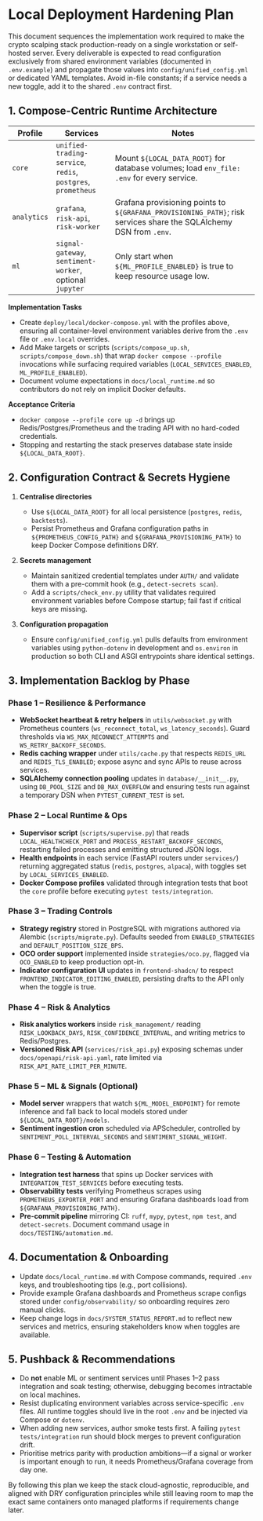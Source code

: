 # Local Deployment Hardening Plan

This document sequences the implementation work required to make the crypto scalping stack production-ready on a single workstation or self-hosted server. Every deliverable is expected to read configuration exclusively from shared environment variables (documented in `.env.example`) and propagate those values into `config/unified_config.yml` or dedicated YAML templates. Avoid in-file constants; if a service needs a new toggle, add it to the shared `.env` contract first.

## 1. Compose-Centric Runtime Architecture

| Profile | Services | Notes |
|---------|----------|-------|
| `core` | `unified-trading-service`, `redis`, `postgres`, `prometheus` | Mount `${LOCAL_DATA_ROOT}` for database volumes; load `env_file: .env` for every service. |
| `analytics` | `grafana`, `risk-api`, `risk-worker` | Grafana provisioning points to `${GRAFANA_PROVISIONING_PATH}`; risk services share the SQLAlchemy DSN from `.env`. |
| `ml` | `signal-gateway`, `sentiment-worker`, optional `jupyter` | Only start when `${ML_PROFILE_ENABLED}` is true to keep resource usage low. |

**Implementation Tasks**
- Create `deploy/local/docker-compose.yml` with the profiles above, ensuring all container-level environment variables derive from the `.env` file or `.env.local` overrides.
- Add Make targets or scripts (`scripts/compose_up.sh`, `scripts/compose_down.sh`) that wrap `docker compose --profile` invocations while surfacing required variables (`LOCAL_SERVICES_ENABLED`, `ML_PROFILE_ENABLED`).
- Document volume expectations in `docs/local_runtime.md` so contributors do not rely on implicit Docker defaults.

**Acceptance Criteria**
- `docker compose --profile core up -d` brings up Redis/Postgres/Prometheus and the trading API with no hard-coded credentials.
- Stopping and restarting the stack preserves database state inside `${LOCAL_DATA_ROOT}`.

## 2. Configuration Contract & Secrets Hygiene

1. **Centralise directories**
   - Use `${LOCAL_DATA_ROOT}` for all local persistence (`postgres`, `redis`, `backtests`).
   - Persist Prometheus and Grafana configuration paths in `${PROMETHEUS_CONFIG_PATH}` and `${GRAFANA_PROVISIONING_PATH}` to keep Docker Compose definitions DRY.

2. **Secrets management**
   - Maintain sanitized credential templates under `AUTH/` and validate them with a pre-commit hook (e.g., `detect-secrets scan`).
   - Add a `scripts/check_env.py` utility that validates required environment variables before Compose startup; fail fast if critical keys are missing.

3. **Configuration propagation**
   - Ensure `config/unified_config.yml` pulls defaults from environment variables using `python-dotenv` in development and `os.environ` in production so both CLI and ASGI entrypoints share identical settings.

## 3. Implementation Backlog by Phase

### Phase 1 – Resilience & Performance
- **WebSocket heartbeat & retry helpers** in `utils/websocket.py` with Prometheus counters (`ws_reconnect_total`, `ws_latency_seconds`). Guard thresholds via `WS_MAX_RECONNECT_ATTEMPTS` and `WS_RETRY_BACKOFF_SECONDS`.
- **Redis caching wrapper** under `utils/cache.py` that respects `REDIS_URL` and `REDIS_TLS_ENABLED`; expose async and sync APIs to reuse across services.
- **SQLAlchemy connection pooling** updates in `database/__init__.py`, using `DB_POOL_SIZE` and `DB_MAX_OVERFLOW` and ensuring tests run against a temporary DSN when `PYTEST_CURRENT_TEST` is set.

### Phase 2 – Local Runtime & Ops
- **Supervisor script** (`scripts/supervise.py`) that reads `LOCAL_HEALTHCHECK_PORT` and `PROCESS_RESTART_BACKOFF_SECONDS`, restarting failed processes and emitting structured JSON logs.
- **Health endpoints** in each service (FastAPI routers under `services/`) returning aggregated status (`redis`, `postgres`, `alpaca`), with toggles set by `LOCAL_SERVICES_ENABLED`.
- **Docker Compose profiles** validated through integration tests that boot the `core` profile before executing `pytest tests/integration`.

### Phase 3 – Trading Controls
- **Strategy registry** stored in PostgreSQL with migrations authored via Alembic (`scripts/migrate.py`). Defaults seeded from `ENABLED_STRATEGIES` and `DEFAULT_POSITION_SIZE_BPS`.
- **OCO order support** implemented inside `strategies/oco.py`, flagged via `OCO_ENABLED` to keep production opt-in.
- **Indicator configuration UI** updates in `frontend-shadcn/` to respect `FRONTEND_INDICATOR_EDITING_ENABLED`, persisting drafts to the API only when the toggle is true.

### Phase 4 – Risk & Analytics
- **Risk analytics workers** inside `risk_management/` reading `RISK_LOOKBACK_DAYS`, `RISK_CONFIDENCE_INTERVAL`, and writing metrics to Redis/Postgres.
- **Versioned Risk API** (`services/risk_api.py`) exposing schemas under `docs/openapi/risk-api.yaml`, rate limited via `RISK_API_RATE_LIMIT_PER_MINUTE`.

### Phase 5 – ML & Signals (Optional)
- **Model server** wrappers that watch `${ML_MODEL_ENDPOINT}` for remote inference and fall back to local models stored under `${LOCAL_DATA_ROOT}/models`.
- **Sentiment ingestion cron** scheduled via APScheduler, controlled by `SENTIMENT_POLL_INTERVAL_SECONDS` and `SENTIMENT_SIGNAL_WEIGHT`.

### Phase 6 – Testing & Automation
- **Integration test harness** that spins up Docker services with `INTEGRATION_TEST_SERVICES` before executing tests.
- **Observability tests** verifying Prometheus scrapes using `PROMETHEUS_EXPORTER_PORT` and ensuring Grafana dashboards load from `${GRAFANA_PROVISIONING_PATH}`.
- **Pre-commit pipeline** mirroring CI: `ruff`, `mypy`, `pytest`, `npm test`, and `detect-secrets`. Document command usage in `docs/TESTING/automation.md`.

## 4. Documentation & Onboarding
- Update `docs/local_runtime.md` with Compose commands, required `.env` keys, and troubleshooting tips (e.g., port collisions).
- Provide example Grafana dashboards and Prometheus scrape configs stored under `config/observability/` so onboarding requires zero manual clicks.
- Keep change logs in `docs/SYSTEM_STATUS_REPORT.md` to reflect new services and metrics, ensuring stakeholders know when toggles are available.

## 5. Pushback & Recommendations
- Do **not** enable ML or sentiment services until Phases 1–2 pass integration and soak testing; otherwise, debugging becomes intractable on local machines.
- Resist duplicating environment variables across service-specific `.env` files. All runtime toggles should live in the root `.env` and be injected via Compose or `dotenv`.
- When adding new services, author smoke tests first. A failing `pytest tests/integration` run should block merges to prevent configuration drift.
- Prioritise metrics parity with production ambitions—if a signal or worker is important enough to run, it needs Prometheus/Grafana coverage from day one.

By following this plan we keep the stack cloud-agnostic, reproducible, and aligned with DRY configuration principles while still leaving room to map the exact same containers onto managed platforms if requirements change later.
